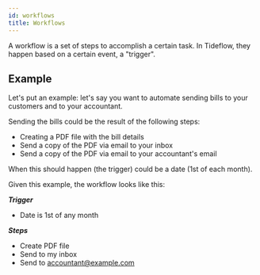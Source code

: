 ```yaml
---
id: workflows
title: Workflows
---
```


A workflow is a set of steps to accomplish a certain task. In Tideflow, they
happen based on a certain event, a "trigger".

## Example

Let's put an example: let's say you want to automate sending bills to your
customers and to your accountant.

Sending the bills could be the result of the following steps:

- Creating a PDF file with the bill details
- Send a copy of the PDF via email to your inbox
- Send a copy of the PDF via email to your accountant's email

When this should happen (the trigger) could be a date (1st of each month).

Given this example, the workflow looks like this:

***Trigger***

- Date is 1st of any month

***Steps***

- Create PDF file 
- Send to my inbox
- Send to accountant@example.com